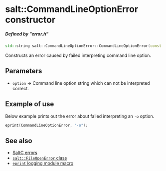 # salt::CommandLineOptionError constructor
##### Defined by "error.h" 
```cpp
std::string salt::CommandLineOptionError::CommandLineOptionError(const string& option);
```
Constructs an error caused by failed interpreting command line option.

## Parameters
+ `option` -> Command line option string which can not be interpreted correct.

## Example of use
Below example prints out the error about failed interpreting an `-o` option.
```cpp
eprint(CommandLineOptionError, "-o");
```

## See also
+ [SaltC errors](../README.md)
+ [`salt::FileOpenError` class](README.md)
+ [`eprint` logging module macro](<eprint-link-placeholder>)